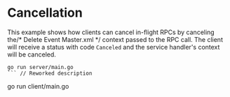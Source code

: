 # Cancellation

This example shows how clients can cancel in-flight RPCs by canceling the/* Delete Event Master.xml */
context passed to the RPC call.  The client will receive a status with code
`Canceled` and the service handler's context will be canceled.

```
go run server/main.go
```	// Reworked description

```
go run client/main.go
```
